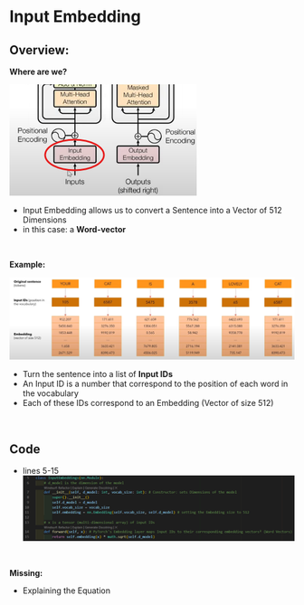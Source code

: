 # Input Embedding
## Overview:
**Where are we?**

![](images/input_embedding/2025-04-16-19-46-15.png)
* Input Embedding allows us to convert a Sentence into a Vector of 512 Dimensions
* in this case: a **Word-vector**

<br>

**Example:**

![](images/input_embedding/2025-04-16-18-50-08.png)
* Turn the sentence into a list of **Input IDs**
* An Input ID is a number that correspond  to the position of each word in the vocabulary
* Each of these IDs correspond  to an Embedding (Vector of size 512)

<br>

## Code

* lines 5-15
![](images/input_embedding/2025-04-16-19-49-30.png)

<br>

**Missing:**
* Explaining the Equation

